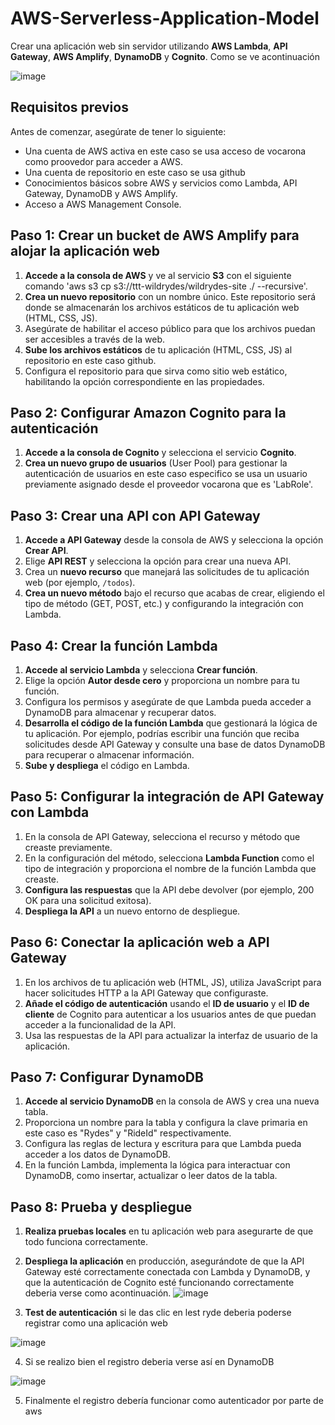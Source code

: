 # AWS-Serverless-Application-Model

Crear una aplicación web sin servidor utilizando **AWS Lambda**, **API Gateway**, **AWS Amplify**, **DynamoDB** y **Cognito**.
Como se ve acontinuación

![image](https://github.com/user-attachments/assets/8491c1da-0b18-47ec-9604-c4367264f14f)


## Requisitos previos

Antes de comenzar, asegúrate de tener lo siguiente:
- Una cuenta de AWS activa en este caso se usa acceso de vocarona como proovedor para acceder a AWS.
- Una cuenta de repositorio en este caso se usa github
- Conocimientos básicos sobre AWS y servicios como Lambda, API Gateway, DynamoDB y AWS Amplify.
- Acceso a AWS Management Console.

## Paso 1: Crear un bucket de AWS Amplify para alojar la aplicación web

1. **Accede a la consola de AWS** y ve al servicio **S3** con el siguiente comando 'aws s3 cp s3://ttt-wildrydes/wildrydes-site ./ --recursive'.
2. **Crea un nuevo repositorio** con un nombre único. Este repositorio será donde se almacenarán los archivos estáticos de tu aplicación web (HTML, CSS, JS).
3. Asegúrate de habilitar el acceso público para que los archivos puedan ser accesibles a través de la web.
4. **Sube los archivos estáticos** de tu aplicación (HTML, CSS, JS) al repositorio en este caso github.
5. Configura el repositorio para que sirva como sitio web estático, habilitando la opción correspondiente en las propiedades.

## Paso 2: Configurar Amazon Cognito para la autenticación

1. **Accede a la consola de Cognito** y selecciona el servicio **Cognito**.
2. **Crea un nuevo grupo de usuarios** (User Pool) para gestionar la autenticación de usuarios en este caso especifico se usa un usuario previamente asignado desde el proveedor vocarona que es 'LabRole'.

## Paso 3: Crear una API con API Gateway

1. **Accede a API Gateway** desde la consola de AWS y selecciona la opción **Crear API**.
2. Elige **API REST** y selecciona la opción para crear una nueva API.
3. Crea un **nuevo recurso** que manejará las solicitudes de tu aplicación web (por ejemplo, `/todos`).
4. **Crea un nuevo método** bajo el recurso que acabas de crear, eligiendo el tipo de método (GET, POST, etc.) y configurando la integración con Lambda.

## Paso 4: Crear la función Lambda

1. **Accede al servicio Lambda** y selecciona **Crear función**.
2. Elige la opción **Autor desde cero** y proporciona un nombre para tu función.
3. Configura los permisos y asegúrate de que Lambda pueda acceder a DynamoDB para almacenar y recuperar datos.
4. **Desarrolla el código de la función Lambda** que gestionará la lógica de tu aplicación. Por ejemplo, podrías escribir una función que reciba solicitudes desde API Gateway y consulte una base de datos DynamoDB para recuperar o almacenar información.
5. **Sube y despliega** el código en Lambda.

## Paso 5: Configurar la integración de API Gateway con Lambda

1. En la consola de API Gateway, selecciona el recurso y método que creaste previamente.
2. En la configuración del método, selecciona **Lambda Function** como el tipo de integración y proporciona el nombre de la función Lambda que creaste.
3. **Configura las respuestas** que la API debe devolver (por ejemplo, 200 OK para una solicitud exitosa).
4. **Despliega la API** a un nuevo entorno de despliegue.

## Paso 6: Conectar la aplicación web a API Gateway

1. En los archivos de tu aplicación web (HTML, JS), utiliza JavaScript para hacer solicitudes HTTP a la API Gateway que configuraste.
2. **Añade el código de autenticación** usando el **ID de usuario** y el **ID de cliente** de Cognito para autenticar a los usuarios antes de que puedan acceder a la funcionalidad de la API.
3. Usa las respuestas de la API para actualizar la interfaz de usuario de la aplicación.

## Paso 7: Configurar DynamoDB

1. **Accede al servicio DynamoDB** en la consola de AWS y crea una nueva tabla.
2. Proporciona un nombre para la tabla y configura la clave primaria en este caso es "Rydes" y "RideId" respectivamente.
3. Configura las reglas de lectura y escritura para que Lambda pueda acceder a los datos de DynamoDB.
4. En la función Lambda, implementa la lógica para interactuar con DynamoDB, como insertar, actualizar o leer datos de la tabla.

## Paso 8: Prueba y despliegue

1. **Realiza pruebas locales** en tu aplicación web para asegurarte de que todo funciona correctamente.
2. **Despliega la aplicación** en producción, asegurándote de que la API Gateway esté correctamente conectada con Lambda y DynamoDB, y que la autenticación de Cognito esté funcionando correctamente deberia verse como acontinuación.
![image](https://github.com/user-attachments/assets/4f6bf057-c073-474a-b791-bb7f0d0d0c79)

3. **Test de autenticación** si le das clic en lest ryde deberia poderse registrar como una aplicación web

![image](https://github.com/user-attachments/assets/9319e984-c7b1-4345-9b20-55814ba8c764)

4. Si se realizo bien el registro deberia verse así en DynamoDB

![image](https://github.com/user-attachments/assets/d73fb61c-1425-4f51-bc95-d8a9ae8b314a)

5. Finalmente el registro debería funcionar como autenticador por parte de aws


